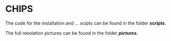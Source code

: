 # CHIPS

The code for the installation and ... scipts can be found in the folder ***scripts***.

The full resolation pictures can be found in the folder ***pictures***.
